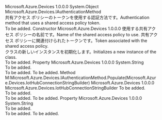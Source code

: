 <Type Name="ServiceAuthenticationWithSharedAccessPolicyToken" FullName="Microsoft.Azure.Devices.ServiceAuthenticationWithSharedAccessPolicyToken">
  <TypeSignature Language="C#" Value="public sealed class ServiceAuthenticationWithSharedAccessPolicyToken : Microsoft.Azure.Devices.IAuthenticationMethod" />
  <TypeSignature Language="ILAsm" Value=".class public auto ansi sealed beforefieldinit ServiceAuthenticationWithSharedAccessPolicyToken extends System.Object implements class Microsoft.Azure.Devices.IAuthenticationMethod" />
  <TypeSignature Language="DocId" Value="T:Microsoft.Azure.Devices.ServiceAuthenticationWithSharedAccessPolicyToken" />
  <TypeSignature Language="VB.NET" Value="Public NotInheritable Class ServiceAuthenticationWithSharedAccessPolicyToken&#xA;Implements IAuthenticationMethod" />
  <TypeSignature Language="F#" Value="type ServiceAuthenticationWithSharedAccessPolicyToken = class&#xA;    interface IAuthenticationMethod" />
  <AssemblyInfo>
    <AssemblyName>Microsoft.Azure.Devices</AssemblyName>
    <AssemblyVersion>1.0.0.0</AssemblyVersion>
  </AssemblyInfo>
  <Base>
    <BaseTypeName>System.Object</BaseTypeName>
  </Base>
  <Interfaces>
    <Interface>
      <InterfaceName>Microsoft.Azure.Devices.IAuthenticationMethod</InterfaceName>
    </Interface>
  </Interfaces>
  <Docs>
    <summary>
            <span data-ttu-id="336fd-101">共有アクセス ポリシーのトークンを使用する認証方法です。</span><span class="sxs-lookup"><span data-stu-id="336fd-101">Authentication method that uses a shared access policy token.</span></span> 
            </summary>
    <remarks>To be added.</remarks>
  </Docs>
  <Members>
    <Member MemberName=".ctor">
      <MemberSignature Language="C#" Value="public ServiceAuthenticationWithSharedAccessPolicyToken (string policyName, string token);" />
      <MemberSignature Language="ILAsm" Value=".method public hidebysig specialname rtspecialname instance void .ctor(string policyName, string token) cil managed" />
      <MemberSignature Language="DocId" Value="M:Microsoft.Azure.Devices.ServiceAuthenticationWithSharedAccessPolicyToken.#ctor(System.String,System.String)" />
      <MemberSignature Language="VB.NET" Value="Public Sub New (policyName As String, token As String)" />
      <MemberSignature Language="F#" Value="new Microsoft.Azure.Devices.ServiceAuthenticationWithSharedAccessPolicyToken : string * string -&gt; Microsoft.Azure.Devices.ServiceAuthenticationWithSharedAccessPolicyToken" Usage="new Microsoft.Azure.Devices.ServiceAuthenticationWithSharedAccessPolicyToken (policyName, token)" />
      <MemberType>Constructor</MemberType>
      <AssemblyInfo>
        <AssemblyName>Microsoft.Azure.Devices</AssemblyName>
        <AssemblyVersion>1.0.0.0</AssemblyVersion>
      </AssemblyInfo>
      <Parameters>
        <Parameter Name="policyName" Type="System.String" />
        <Parameter Name="token" Type="System.String" />
      </Parameters>
      <Docs>
        <param name="policyName"><span data-ttu-id="336fd-102">使用する共有アクセス ポリシーの名前です。</span><span class="sxs-lookup"><span data-stu-id="336fd-102">Name of the shared access policy to use.</span></span></param>
        <param name="token"><span data-ttu-id="336fd-103">共有アクセス ポリシーに関連付けられたトークンです。</span><span class="sxs-lookup"><span data-stu-id="336fd-103">Token associated with the shared access policy.</span></span></param>
        <summary>
            <span data-ttu-id="336fd-104"><see cref="T:Microsoft.Azure.Devices.ServiceAuthenticationWithSharedAccessPolicyToken" /> クラスの新しいインスタンスを初期化します。</span><span class="sxs-lookup"><span data-stu-id="336fd-104">Initializes a new instance of the <see cref="T:Microsoft.Azure.Devices.ServiceAuthenticationWithSharedAccessPolicyToken" /> class.</span></span>
            </summary>
        <remarks>To be added.</remarks>
      </Docs>
    </Member>
    <Member MemberName="PolicyName">
      <MemberSignature Language="C#" Value="public string PolicyName { get; set; }" />
      <MemberSignature Language="ILAsm" Value=".property instance string PolicyName" />
      <MemberSignature Language="DocId" Value="P:Microsoft.Azure.Devices.ServiceAuthenticationWithSharedAccessPolicyToken.PolicyName" />
      <MemberSignature Language="VB.NET" Value="Public Property PolicyName As String" />
      <MemberSignature Language="F#" Value="member this.PolicyName : string with get, set" Usage="Microsoft.Azure.Devices.ServiceAuthenticationWithSharedAccessPolicyToken.PolicyName" />
      <MemberType>Property</MemberType>
      <AssemblyInfo>
        <AssemblyName>Microsoft.Azure.Devices</AssemblyName>
        <AssemblyVersion>1.0.0.0</AssemblyVersion>
      </AssemblyInfo>
      <ReturnValue>
        <ReturnType>System.String</ReturnType>
      </ReturnValue>
      <Docs>
        <summary>To be added.</summary>
        <value>To be added.</value>
        <remarks>To be added.</remarks>
      </Docs>
    </Member>
    <Member MemberName="Populate">
      <MemberSignature Language="C#" Value="public Microsoft.Azure.Devices.IotHubConnectionStringBuilder Populate (Microsoft.Azure.Devices.IotHubConnectionStringBuilder iotHubConnectionStringBuilder);" />
      <MemberSignature Language="ILAsm" Value=".method public hidebysig newslot virtual instance class Microsoft.Azure.Devices.IotHubConnectionStringBuilder Populate(class Microsoft.Azure.Devices.IotHubConnectionStringBuilder iotHubConnectionStringBuilder) cil managed" />
      <MemberSignature Language="DocId" Value="M:Microsoft.Azure.Devices.ServiceAuthenticationWithSharedAccessPolicyToken.Populate(Microsoft.Azure.Devices.IotHubConnectionStringBuilder)" />
      <MemberSignature Language="F#" Value="abstract member Populate : Microsoft.Azure.Devices.IotHubConnectionStringBuilder -&gt; Microsoft.Azure.Devices.IotHubConnectionStringBuilder&#xA;override this.Populate : Microsoft.Azure.Devices.IotHubConnectionStringBuilder -&gt; Microsoft.Azure.Devices.IotHubConnectionStringBuilder" Usage="serviceAuthenticationWithSharedAccessPolicyToken.Populate iotHubConnectionStringBuilder" />
      <MemberType>Method</MemberType>
      <Implements>
        <InterfaceMember>M:Microsoft.Azure.Devices.IAuthenticationMethod.Populate(Microsoft.Azure.Devices.IotHubConnectionStringBuilder)</InterfaceMember>
      </Implements>
      <AssemblyInfo>
        <AssemblyName>Microsoft.Azure.Devices</AssemblyName>
        <AssemblyVersion>1.0.0.0</AssemblyVersion>
      </AssemblyInfo>
      <ReturnValue>
        <ReturnType>Microsoft.Azure.Devices.IotHubConnectionStringBuilder</ReturnType>
      </ReturnValue>
      <Parameters>
        <Parameter Name="iotHubConnectionStringBuilder" Type="Microsoft.Azure.Devices.IotHubConnectionStringBuilder" />
      </Parameters>
      <Docs>
        <param name="iotHubConnectionStringBuilder">To be added.</param>
        <summary>To be added.</summary>
        <returns>To be added.</returns>
        <remarks>To be added.</remarks>
      </Docs>
    </Member>
    <Member MemberName="Token">
      <MemberSignature Language="C#" Value="public string Token { get; set; }" />
      <MemberSignature Language="ILAsm" Value=".property instance string Token" />
      <MemberSignature Language="DocId" Value="P:Microsoft.Azure.Devices.ServiceAuthenticationWithSharedAccessPolicyToken.Token" />
      <MemberSignature Language="VB.NET" Value="Public Property Token As String" />
      <MemberSignature Language="F#" Value="member this.Token : string with get, set" Usage="Microsoft.Azure.Devices.ServiceAuthenticationWithSharedAccessPolicyToken.Token" />
      <MemberType>Property</MemberType>
      <AssemblyInfo>
        <AssemblyName>Microsoft.Azure.Devices</AssemblyName>
        <AssemblyVersion>1.0.0.0</AssemblyVersion>
      </AssemblyInfo>
      <ReturnValue>
        <ReturnType>System.String</ReturnType>
      </ReturnValue>
      <Docs>
        <summary>To be added.</summary>
        <value>To be added.</value>
        <remarks>To be added.</remarks>
      </Docs>
    </Member>
  </Members>
</Type>